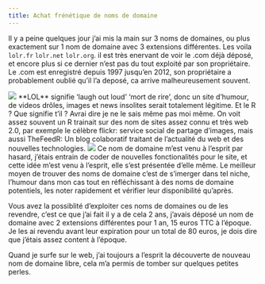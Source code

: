 ```yaml
---
title: Achat frénétique de noms de domaine
---
```


Il y a peine quelques jour j’ai mis la main sur 3 noms de domaines, ou plus exactement sur 1 nom de domaine avec 3 extensions différentes. Les voila `lolr.fr` `lolr.net` `lolr.org`. il est très enervant de voir le .com déjà déposé, et encore plus si ce dernier n’est pas du tout exploité par son propriétaire. Le .com est enregistré depuis 1997 jusqu’en 2012, son propriétaire a probablement oublié qu’il l’a deposé, ca arrive malheureusement souvent.

<img class="thumbnail pull-left" src="/img/personal/posts/flickr.png" />
**LOL** signifie ‘laugh out loud’ ‘mort de rire’, donc un site d’humour, de videos drôles, images et news insolites serait totalement légitime. Et le R ? Que signifie t’il ? Avrai dire je ne le sais même pas moi même. On voit assez souvent un R trainait sur des nom de sites assez connu et très web 2.0, par exemple le célèbre flickr: service social de partage d’images, mais aussi TheFeedR: Un blog colaboratif traitant de l’actualité du web et des nouvelles technologies.

<img class="thumbnail pull-left" src="/img/personal/posts/thefeedr.png" />
Ce nom de domaine m’est venu à l’esprit par hasard, j’étais entrain de coder de nouvelles fonctionalités pour le site, et cette idée m’est venu à l’esprit, elle s’est présentée d’elle même. Le meilleur moyen de trouver des noms de domaine c’est de s’imerger dans tel niche, l’humour dans mon cas tout en réfléchissant à des noms de domaine potentiels, les noter rapidement et vérifier leur disponibilité qu’après.

Vous avez la possiblité d’exploiter ces noms de domaines ou de les revendre, c’est ce que j’ai fait il y a de cela 2 ans, j’avais déposé un nom de domaine avec 2 extensions différentes pour 1 an, 15 euros TTC à l’époque. Je les ai revendu avant leur expiration pour un total de 80 euros, je dois dire que j’étais assez content à l’époque.

Quand je surfe sur le web, j’ai toujours a l’esprit la découverte de nouveau nom de domaine libre, cela m’a permis de tomber sur quelques petites perles.